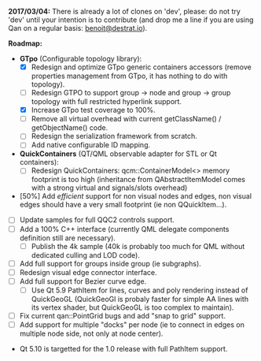 
**2017/03/04:** There is already a lot of clones on 'dev', please: do not try 'dev' until your intention is to contribute (and drop me a line if you are using Qan on a regular basis: benoit@destrat.io).

**Roadmap:**

  - **GTpo** (Configurable topology library):
     - [X] Redesign and optimize GTpo generic containers accessors (remove properties management from GTpo, it has nothing to do with topology).
     - [ ] Redesign GTPO to support group -> node and group -> group topology with full restricted hyperlink support.
     - [X] Increase GTpo test coverage to 100%.
	 - [ ] Remove all virtual overhead with current getClassName() / getObjectName() code.
	 - [ ] Redesign the serialization framework from scratch.
	 - [ ] Add native configurable ID mapping.
  - **QuickContainers** (QT/QML observable adapter for STL or Qt containers):	 
    - [ ] Redesign QuickContainers: qcm::ContainerModel<> memory footprint is too high (inheritance from QAbstractItemModel comes with a strong virtual and signals/slots overhead)
  - [50%] Add _efficient_ support for non visual nodes and edges, non visual edges should have a very small footprint (ie non QQuickItem...).
  - [ ] Update samples for full QQC2 controls support.
  - [ ] Add a 100% C++ interface (currently QML delegate components definition still are necessary).
     - [ ] Publish the 4k sample (40k is probably too much for QML without dedicated culling and LOD code).
  - [ ] Add full support for groups inside group (ie subgraphs).
  - [ ] Redesign visual edge connector interface.
  - [ ] Add full support for Bezier curve edge.
     - [ ] Use Qt 5.9 PathItem for lines, curves and poly rendering instead of QuickGeoGL (QuickGeoGl is probaly faster for simple AA lines with its vertex shader, but QuickGeoGL is too complex to maintain).
  - [ ] Fix current qan::PointGrid bugs and add "snap to grid" support.
  - [ ] Add support for multiple "docks" per node (ie to connect in edges on multiple node side, not only at node center).
  - Qt 5.10 is targetted for the 1.0 release with full PathItem support.
